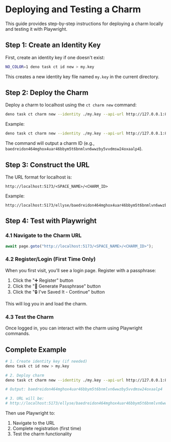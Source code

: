 # Deploying and Testing a Charm

This guide provides step-by-step instructions for deploying a charm locally and
testing it with Playwright.

## Step 1: Create an Identity Key

First, create an identity key if one doesn't exist:

```bash
NO_COLOR=1 deno task ct id new > my.key
```

This creates a new identity key file named `my.key` in the current directory.

## Step 2: Deploy the Charm

Deploy a charm to localhost using the `ct charm new` command:

```bash
deno task ct charm new --identity ./my.key --api-url http://127.0.0.1:8000 --space <SPACE_NAME> <PATH_TO_CHARM_FILE>
```

Example:

```bash
deno task ct charm new --identity ./my.key --api-url http://127.0.0.1:8000 --space ellyse ./packages/patterns/counter.tsx
```

The command will output a charm ID (e.g.,
`baedreidon464mghox4uar46bbym5t6bnmlvn6wwzby5vvdmsw24oxaalp4`).

## Step 3: Construct the URL

The URL format for localhost is:

```
http://localhost:5173/<SPACE_NAME>/<CHARM_ID>
```

Example:

```
http://localhost:5173/ellyse/baedreidon464mghox4uar46bbym5t6bnmlvn6wwzby5vvdmsw24oxaalp4
```

## Step 4: Test with Playwright

### 4.1 Navigate to the Charm URL

```javascript
await page.goto("http://localhost:5173/<SPACE_NAME>/<CHARM_ID>");
```

### 4.2 Register/Login (First Time Only)

When you first visit, you'll see a login page. Register with a passphrase:

1. Click the "➕ Register" button
2. Click the "🔑 Generate Passphrase" button
3. Click the "🔒 I've Saved It - Continue" button

This will log you in and load the charm.

### 4.3 Test the Charm

Once logged in, you can interact with the charm using Playwright commands.

## Complete Example

```bash
# 1. Create identity key (if needed)
deno task ct id new > my.key

# 2. Deploy charm
deno task ct charm new --identity ./my.key --api-url http://127.0.0.1:8000 --space ellyse ./packages/patterns/counter.tsx

# Output: baedreidon464mghox4uar46bbym5t6bnmlvn6wwzby5vvdmsw24oxaalp4

# 3. URL will be:
# http://localhost:5173/ellyse/baedreidon464mghox4uar46bbym5t6bnmlvn6wwzby5vvdmsw24oxaalp4
```

Then use Playwright to:

1. Navigate to the URL
2. Complete registration (first time)
3. Test the charm functionality
